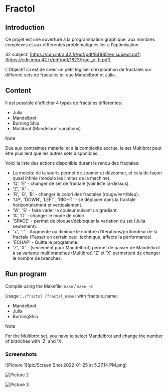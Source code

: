 <div>
  
</div>

# Fractol

## Introduction
Ce projet est une ouverture à la programmation graphique, aux nombres complexes et aux differentes problematiques lier a l'optimisation.

42 subject: [https://cdn.intra.42.fr/pdf/pdf/84885/en.subject.pdf](https://cdn.intra.42.fr/pdf/pdf/1823/fract_ol.fr.pdf)

L'Objectif ici est de creer un petit logiciel d'exploration de fractales sur different sets de fractales tel que Mandelbrot et Julia.

## Content
Il est possible d'afficher 4 types de fractales differentes:
  - Julia
  - Mandelbrot
  - Burning Ship
  - Multibrot (Mandelbrot variations)

> [!NOTE]
> Due aux contraintes materiel et à la complexité accrue, le set Multibrot peut être plus lent que les autres sets disponibles.

Voici la liste des actions disponible durant le rendu des fractales:
  - La molette de la souris permet de zoomer et dézoomer, et cela de façon quasi infinie (modulo les limites de la machine).
  - 'Q', 'E' - changer de set de fractale (voir liste ci-dessus).
  - 'Z', 'X' - ...
  - 'R', 'G', 'B' - changer le colori des fractales (rouge/vert/bleu).
  - 'UP', 'DOWN', 'LEFT', 'RIGHT' - se déplacer dans la fractale horizontalement et verticalement.
  - 'W', 'S' - faire varier la couleur suivant un gradiant.
  - 'A', 'D' - changer le mode de colori.
  - 'SPACE' - permet de bloquer/débloquer la variation du set (Julia seulement).
  - '+', '-' - Augmente ou diminue le nombre d'iterations/profondeur de la fractale (Passer un certain ceuil technique, affecte la performance)
  - 'ECHAP' - Quitte le programme.
  - 'Z', 'X' - (seulement pour Mandelbrot) permet de passer de Mandelbrot à sa variante multibranches (Multibrot) 'Z' et 'X' permettent de changer le nombre de branches.

## Run program
Compile using the Makefile:
`make` / `make re`

Usage : `./fractol [fractal_name]`
with fractale_name:
  - Mandelbrot
  - Julia
  - BurningShip

> [!NOTE]
> For the Multibrot set, you have to select Mandelbrot and change the number of branches with 'Z' and 'X'.

### Screenshots

![Picture 1](pic/Screen Shot 2022-01-25 at 5.27.14 PM.png)

![Picture 2](pictures/signal_after.png)

![Picture 3](pictures/graph.png)
